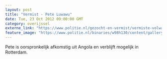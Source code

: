 ```yaml
---
layout: post
title: "Vermist - Pete Luwawu"
date: Tue, 23 Oct 2012 09:00:00 GMT
category: overijssel
externe_link: "https://www.politie.nl/gezocht-en-vermist/vermiste-volwassenen/2003/januari/pete-luwawu.html"
feature_image: "https://www.politie.nl/binaries/w98h130/content/gallery/politie/vermist/vermiste-volwassenen/2003/januari/pete-luwawu.jpg"
---
```


Pete is oorspronkelijk afkomstig uit Angola en verblijft mogelijk in Rotterdam.
